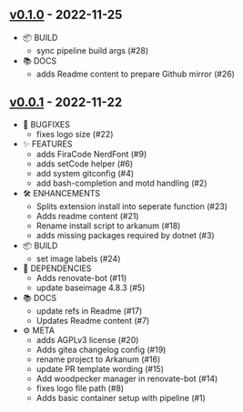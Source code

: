 ## [v0.1.0](https://gitea.ocram85.com/CodeServer/arkanum/releases/tag/v0.1.0) - 2022-11-25

* 📦 BUILD
  * sync pipeline build args (#28)
* 📚 DOCS
  * adds Readme content to prepare Github mirror (#26)

## [v0.0.1](https://gitea.ocram85.com/CodeServer/arkanum/releases/tag/v0.0.1) - 2022-11-22

* 🐛 BUGFIXES
  * fixes logo size (#22)
* ✨ FEATURES
  * adds FiraCode NerdFont (#9)
  * adds setCode helper (#6)
  * add system gitconfig (#4)
  * add bash-completion and motd handling (#2)
* 🛠️ ENHANCEMENTS
  * Splits extension install into seperate function (#23)
  * Adds readme content (#21)
  * Rename install script to arkanum (#18)
  * adds missing packages required by dotnet (#3)
* 📦 BUILD
  * set image labels (#24)
* 🤖 DEPENDENCIES
  * Adds renovate-bot (#11)
  * update baseimage 4.8.3 (#5)
* 📚 DOCS
  * update refs in Readme (#17)
  * Updates Readme content (#7)
* ⚙️ META
  * adds AGPLv3 license (#20)
  * Adds gitea changelog config (#19)
  * rename project to Arkanum (#16)
  * update PR template wording (#15)
  * Add woodpecker manager in renovate-bot (#14)
  * fixes logo file path (#8)
  * Adds basic container setup with pipeline (#1)
